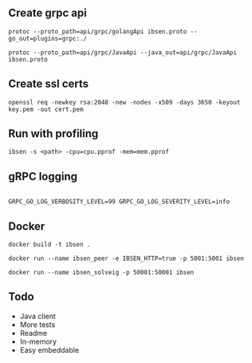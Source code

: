 ## Create grpc api

```shell script
protoc --proto_path=api/grpc/golangApi ibsen.proto --go_out=plugins=grpc:./

protoc --proto_path=api/grpc/JavaApi --java_out=api/grpc/JavaApi ibsen.proto
```

## Create ssl certs

```shell script
openssl req -newkey rsa:2048 -new -nodes -x509 -days 3650 -keyout key.pem -out cert.pem
```

## Run with profiling

```shell script
ibsen -s <path> -cpu=cpu.pprof -mem=mem.pprof
```

## gRPC logging
```shell script

GRPC_GO_LOG_VERBOSITY_LEVEL=99 GRPC_GO_LOG_SEVERITY_LEVEL=info 

```

## Docker 

```shell script
docker build -t ibsen .

```

```shell script
docker run --name ibsen_peer -e IBSEN_HTTP=true -p 5001:5001 ibsen

```

```shell script
docker run --name ibsen_solveig -p 50001:50001 ibsen

```





## Todo

* Java client
* More tests
* Readme
* In-memory 
* Easy embeddable
